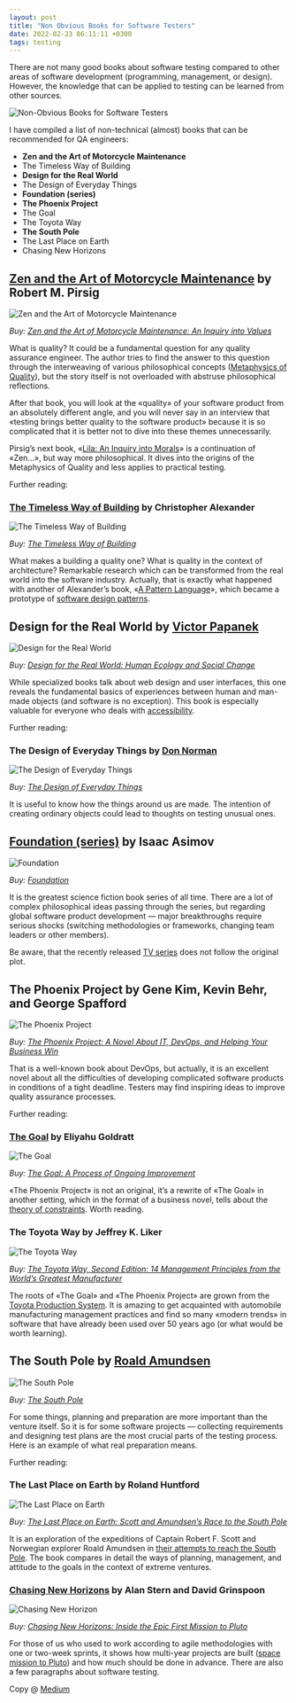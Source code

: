 ```yaml
---
layout: post
title: "Non Obvious Books for Software Testers"
date: 2022-02-23 06:11:11 +0300
tags: testing
---
```


There are not many good books about software testing compared to other areas of software development (programming, management, or design). However, the knowledge that can be applied to testing can be learned from other sources.

![Non-Obvious Books for Software Testers](/assets/2022-02-23/00-cover.jpg)

I have compiled a list of non-technical (almost) books that can be recommended for QA engineers:

- **Zen and the Art of Motorcycle Maintenance**
- The Timeless Way of Building
- **Design for the Real World**
- The Design of Everyday Things
- **Foundation (series)**
- **The Phoenix Project**
- The Goal
- The Toyota Way
- **The South Pole**
- The Last Place on Earth
- Chasing New Horizons

## [Zen and the Art of Motorcycle Maintenance](https://en.wikipedia.org/wiki/Zen_and_the_Art_of_Motorcycle_Maintenance) by Robert M. Pirsig

![Zen and the Art of Motorcycle Maintenance](/assets/2022-02-23/zen-art-of-motorcycle-maintenance.jpg)

_Buy: [Zen and the Art of Motorcycle Maintenance: An Inquiry into Values](https://www.amazon.com/Zen-Art-Motorcycle-Maintenance-Inquiry/dp/0060839872)_

What is quality? It could be a fundamental question for any quality assurance engineer. The author tries to find the answer to this question through the interweaving of various philosophical concepts ([Metaphysics of Quality](https://en.wikipedia.org/wiki/Pirsig%27s_Metaphysics_of_Quality)), but the story itself is not overloaded with abstruse philosophical reflections.

After that book, you will look at the «quality» of your software product from an absolutely different angle, and you will never say in an interview that «testing brings better quality to the software product» because it is so complicated that it is better not to dive into these themes unnecessarily.

Pirsig’s next book, «[Lila: An Inquiry into Morals](https://en.wikipedia.org/wiki/Lila:_An_Inquiry_into_Morals)» is a continuation of «Zen…», but way more philosophical. It dives into the origins of the Metaphysics of Quality and less applies to practical testing.

Further reading:

### [The Timeless Way of Building](https://en.wikipedia.org/wiki/The_Timeless_Way_of_Building) by Christopher Alexander

![The Timeless Way of Building](/assets/2022-02-23/timeless-way-of-building.jpg)

_Buy: [The Timeless Way of Building](https://www.amazon.com/Timeless-Way-Building-Christopher-Alexander/dp/0195024028)_

What makes a building a quality one? What is quality in the context of architecture? Remarkable research which can be transformed from the real world into the software industry. Actually, that is exactly what happened with another of Alexander’s book, «[A Pattern Language](https://en.wikipedia.org/wiki/A_Pattern_Language)», which became a prototype of [software design patterns](https://en.wikipedia.org/wiki/Software_design_pattern).

## Design for the Real World by [Victor Papanek](https://en.wikipedia.org/wiki/Victor_Papanek)

![Design for the Real World](/assets/2022-02-23/design-real-world.jpg)

_Buy: [Design for the Real World: Human Ecology and Social Change](https://www.amazon.com/Design-Real-World-Ecology-Social/dp/0897331532)_

While specialized books talk about web design and user interfaces, this one reveals the fundamental basics of experiences between human and man-made objects (and software is no exception). This book is especially valuable for everyone who deals with [accessibility](https://adequatica.medium.com/accessibility-manual-testing-85826e161071).

Further reading:

### The Design of Everyday Things by [Don Norman](https://en.wikipedia.org/wiki/Don_Norman)

![The Design of Everyday Things](/assets/2022-02-23/design-of-everyday-things.jpg)

_Buy: [The Design of Everyday Things](https://www.amazon.com/Design-Everyday-Things-Revised-Expanded/dp/0465050654)_

It is useful to know how the things around us are made. The intention of creating ordinary objects could lead to thoughts on testing unusual ones.

## [Foundation (series)](https://en.wikipedia.org/wiki/Foundation_series) by Isaac Asimov

![Foundation](/assets/2022-02-23/foundation.jpg)

_Buy: [Foundation](https://www.amazon.com/Complete-Asimovs-Foundation-Foundations-Prelude/dp/B01EFDEMS8)_

It is the greatest science fiction book series of all time. There are a lot of complex philosophical ideas passing through the series, but regarding global software product development — major breakthroughs require serious shocks (switching methodologies or frameworks, changing team leaders or other members).

Be aware, that the recently released [TV series](<https://en.wikipedia.org/wiki/Foundation_(TV_series)>) does not follow the original plot.

## The Phoenix Project by Gene Kim, Kevin Behr, and George Spafford

![The Phoenix Project](/assets/2022-02-23/phoenix-project.jpg)

_Buy: [The Phoenix Project: A Novel About IT, DevOps, and Helping Your Business Win](https://www.amazon.com/Phoenix-Project-DevOps-Helping-Business-ebook/dp/B078Y98RG8)_

That is a well-known book about DevOps, but actually, it is an excellent novel about all the difficulties of developing complicated software products in conditions of a tight deadline. Testers may find inspiring ideas to improve quality assurance processes.

Further reading:

### [The Goal](<https://en.wikipedia.org/wiki/The_Goal_(novel)>) by Eliyahu Goldratt

![The Goal](/assets/2022-02-23/goal.jpg)

_Buy: [The Goal: A Process of Ongoing Improvement](https://www.amazon.com/Goal-Process-Ongoing-Improvement-ebook/dp/B002LHRM2O)_

«The Phoenix Project» is not an original, it’s a rewrite of «The Goal» in another setting, which in the format of a business novel, tells about the [theory of constraints](https://en.wikipedia.org/wiki/Theory_of_constraints). Worth reading.

### The Toyota Way by Jeffrey K. Liker

![The Toyota Way](/assets/2022-02-23/toyota-way.jpg)

_Buy: [The Toyota Way, Second Edition: 14 Management Principles from the World’s Greatest Manufacturer](https://www.amazon.com/Toyota-Way-Second-Management-Manufacturer-ebook/dp/B088P46Q9P)_

The roots of «The Goal» and «The Phoenix Project» are grown from the [Toyota Production System](https://en.wikipedia.org/wiki/Toyota_Production_System). It is amazing to get acquainted with automobile manufacturing management practices and find so many «modern trends» in software that have already been used over 50 years ago (or what would be worth learning).

## The South Pole by [Roald Amundsen](https://en.wikipedia.org/wiki/Roald_Amundsen)

![The South Pole](/assets/2022-02-23/south-pole.jpg)

_Buy: [The South Pole](https://www.amazon.com/South-Pole-Unabridged-Illustrations-Appendices-ebook/dp/B06XR251TW)_

For some things, planning and preparation are more important than the venture itself. So it is for some software projects — collecting requirements and designing test plans are the most crucial parts of the testing process. Here is an example of what real preparation means.

Further reading:

### The Last Place on Earth by Roland Huntford

![The Last Place on Earth](/assets/2022-02-23/last-place-on-earth.jpg)

_Buy: [The Last Place on Earth: Scott and Amundsen’s Race to the South Pole](https://www.amazon.com/gp/product/0375754741/)_

It is an exploration of the expeditions of Captain Robert F. Scott and Norwegian explorer Roald Amundsen in [their attempts to reach the South Pole](https://en.wikipedia.org/wiki/Comparison_of_the_Amundsen_and_Scott_expeditions). The book compares in detail the ways of planning, management, and attitude to the goals in the context of extreme ventures.

### [Chasing New Horizons](https://en.wikipedia.org/wiki/Chasing_New_Horizons) by Alan Stern and David Grinspoon

![Chasing New Horizon](/assets/2022-02-23/chasing-new-horizons.jpg)

_Buy: [Chasing New Horizons: Inside the Epic First Mission to Pluto](https://www.amazon.com/Chasing-New-Horizons-Inside-Mission/dp/1250098963)_

For those of us who used to work according to agile methodologies with one or two-week sprints, it shows how multi-year projects are built ([space mission to Pluto](https://en.wikipedia.org/wiki/New_Horizons)) and how much should be done in advance. There are also a few paragraphs about software testing.

Copy @ [Medium](https://adequatica.medium.com/non-obvious-books-for-software-testers-6c70482a296c)
